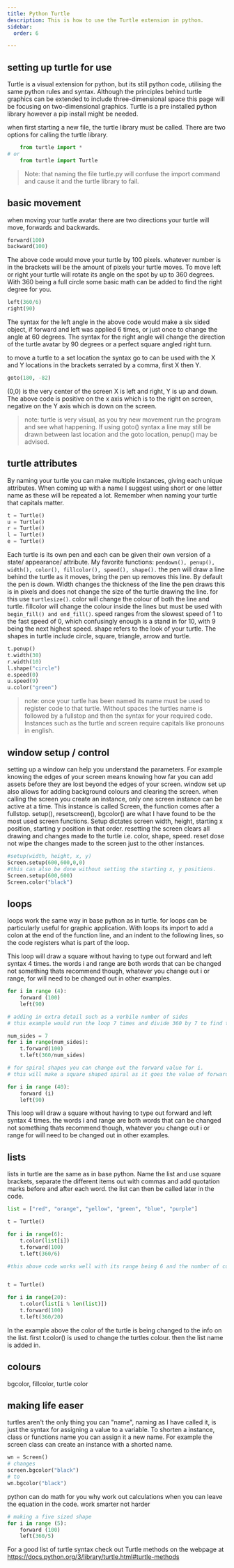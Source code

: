 ```yaml
---
title: Python Turtle
description: This is how to use the Turtle extension in python.
sidebar:
  order: 6

---
```


## setting up turtle for use

Turtle is a visual extension for python, but its still python code, utilising the same python rules and syntax. Although the principles behind turtle graphics can be extended to include three-dimensional space this page will be focusing on two-dimensional graphics.
Turtle is a pre installed python library  however a pip install might be needed.

when first starting a new file, the turtle library must be called. There are two options for calling the turtle library. 

``` python
    from turtle import *
# or 
    from turtle import Turtle
 ```

> Note: that naming the file turtle.py will confuse the import command and cause it and the turtle library to fail.


## basic movement 

when moving your turtle avatar there are two directions your turtle will move, forwards and backwards. 

``` python
forward(100)
backward(100)
```

The above code would move your turtle by 100 pixels. whatever number is in the brackets will be the amount of pixels your turtle moves. 
To move left or right your turtle will rotate its angle on the spot by up to 360 degrees. With 360 being a full circle some basic math can be added to find the right degree for you.

``` python
left(360/6)
right(90)
```

The syntax for the left angle in the above code would make a six sided object, if forward and left was applied 6 times, or just once to change the angle at 60 degrees. The syntax for the right angle will change the direction of the turtle avatar by 90 degrees or a perfect square angled right turn.

to move a turtle to a set location the syntax go to can be used with the X and Y locations in the brackets serrated by a comma, first X then Y.

``` python
goto(180, -82) 
```

(0,0) is the very center of the screen X is left and right, Y is up and down.
The above code is positive on the x axis which is to the right on screen,
negative on the Y axis which is down on the screen.

> note: turtle is very visual, as you try new movement run the program and see what happening.
    If using goto() syntax a line may still be drawn between last location and the goto location, penup() may be advised.

## turtle attributes

By naming your turtle you can make multiple instances, giving each unique attributes. When coming up with a name I suggest using short or one letter name as these will be repeated a lot. Remember when naming your turtle that capitals matter.

``` python
t = Turtle()
u = Turtle()
r = Turtle()
l = Turtle()
e = Turtle()
```

Each turtle is its own pen and each can be given their own version of a state/ appearance/ attribute. 
My favorite functions: ``` pendown(), penup(), width(), color(), fillcolor(), speed(), shape(). ```
the pen will draw a line behind the turtle as it moves, bring the pen up removes this line. By default the pen is down. 
Width changes the thickness of the line the pen draws this is in pixels and does not change the size of the turtle drawing the line. for this use ``` turtlesize() ```. color will change the colour of both the line and turtle. fillcolor will change the colour inside the lines but must be used with ``` begin_fill() and end_fill() ```. speed ranges from the slowest speed of 1 to the fast speed of 0, which confusingly enough is a stand in for 10, with 9 being the next highest speed. shape refers to the look of your turtle. The shapes in turtle include circle, square, triangle, arrow and turtle.

``` python
t.penup()
t.width(30)
r.width(10)
l.shape("circle")
e.speed(0)
u.speed(9)
u.color("green") 
```

> note: once your turtle has been named its name must be used to register code to that turtle. Without spaces the turtles name is followed by a fullstop and then the syntax for your required code. Instances such as the turtle and screen require capitals like pronouns in english.


## window setup / control

setting up a window can help you understand the parameters. For example knowing the edges of your screen means knowing how far you can add assets before they are lost beyond the edges of your screen.
window set up also allows for adding background colours and clearing the screen.
when calling the screen you create an instance, only one screen instance can be active at a time. 
This instance is called Screen, the function comes after a fullstop. setup(), resetscreen(), bgcolor() are what I have found to be the most used screen functions. Setup dictates screen width, height, starting x position, starting y position in that order. resetting the screen clears all drawing and changes made to the turtle i.e. color, shape, speed. reset dose not wipe the changes made to the screen just to the other instances.

```python
#setup(width, height, x, y)
Screen.setup(600,600,0,0)
#this can also be done without setting the starting x, y positions.
Screen.setup(600,600)
Screen.color("black")
```

## loops
loops work the same way in base python as in turtle. for loops can be particularly useful for graphic application. With loops its import to add a colon at the end of the function line, and an indent to the following lines, so the code registers what is part of the loop.

This loop will draw a square without having to type out forward and left syntax 4 times.
the words i and range are both words that can be changed not something thats recommend though, whatever you change out i or range, for will need to be changed out in other examples.

``` python
for i in range (4):
    forward (100)
    left(90)

# adding in extra detail such as a verbile number of sides
# this example would run the loop 7 times and divide 360 by 7 to find the right angle

num_sides = 7
for i in range(num_sides):
    t.forward(100)
    t.left(360/num_sides)

# for spiral shapes you can change out the forward value for i.
# this will make a square shaped spiral as it goes the value of forward increases by one more in the list, the list being i, its max value in this example is 40

for i in range (40):
    forward (i)
    left(90)
```
This loop will draw a square without having to type out forward and left syntax 4 times.
the words i and range are both words that can be changed not something thats recommend though, whatever you change out i or range for will need to be changed out in other examples.


## lists

lists in turtle are the same as in base python. 
Name the list and use square brackets, separate the different items out with commas and add quotation marks before and after each word. 
the list can then be called later in the code.

``` python
list = ["red", "orange", "yellow", "green", "blue", "purple"]

t = Turtle()

for i in range(6):
    t.color(list[i])
    t.forward(100)
    t.left(360/6)

#this above code works well with its range being 6 and the number of colors in the list equalling 6. however if the list is shorter then the loops value the loop will end with the end of the list. To fix this we add in i (from i in range) and % which takes whats left over in the length (len) of i (the loop) and repeats the list for the remainder of the length of i (the loop). 


t = Turtle()

for i in range(20):
    t.color(list[i % len(list)])
    t.forward(100)
    t.left(360/20)
```
In the example above the color of the turtle is being changed to the info on the list.
first t.color() is used to change the turtles colour. then the list name is added in. 


## colours
bgcolor, fillcolor, turtle color

## making life easer

turtles aren't the only thing you can "name", naming as I have called it, is just the syntax for assigning a value to a variable. To shorten a instance, class or functions name you can assign it a new name. For example the screen class can create an instance with a shorted name.

```python 
wn = Screen()
# changes 
screen.bgcolor("black")
# to
wn.bgcolor("black")
```


python can do math for you why work out calculations when you can leave the equation in the code.
work smarter not harder
``` python
# making a five sized shape
for i in range (5):
    forward (100)
    left(360/5)
```


For a good list of turtle syntax check out Turtle methods on the webpage at https://docs.python.org/3/library/turtle.html#turtle-methods